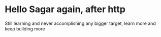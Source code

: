 # Hello Sagar again, after http
Still learning and never accomplishing any bigger target,
learn more and keep building more
